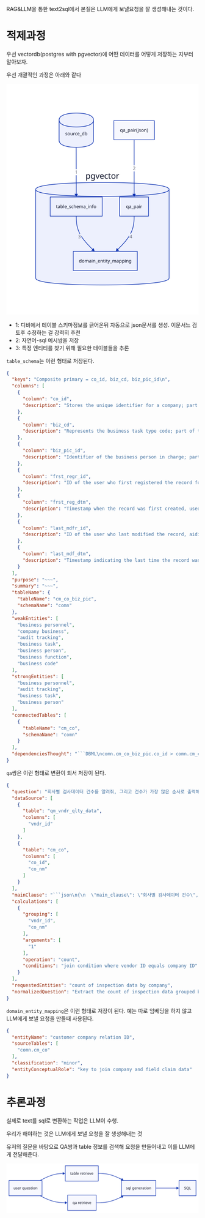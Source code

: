 RAG&LLM을 통한 text2sql에서 본질은 LLM에게 보낼요청을 잘 생성해내는 것이다.

# 적제과정

우선 vectordb(postgres with pgvector)에 어떤 데이터를 어떻게 저장하는 지부터 알아보자.

우선 개괄적인 과정은 아래와 같다

![image1.svg](images/image1.svg)

- 1: 디비에서 테이블 스키마정보를 긁어온뒤 자동으로 json문서를 생성. 이문서느 검토후 수정하는 걸 강력히 추천
- 2: 자연어-sql 예시쌍을 저장
- 3: 특정 엔티티를 찾기 위해 필요한 테이블들을 추론

`table_schema`는 이런 형태로 저장된다.
```json
{
  "keys": "Composite primary = co_id, biz_cd, biz_pic_id\n",
  "columns": [
    {
      "column": "co_id",
      "description": "Stores the unique identifier for a company; part of the primary key and may reference the Company Master table."
    },
    {
      "column": "biz_cd",
      "description": "Represents the business task type code; part of the primary key and likely linked to a Business Codes table."
    },
    {
      "column": "biz_pic_id",
      "description": "Identifier of the business person in charge; part of the primary key and may correspond to a Personnel table."
    },
    {
      "column": "frst_regr_id",
      "description": "ID of the user who first registered the record for auditing purposes."
    },
    {
      "column": "frst_reg_dtm",
      "description": "Timestamp when the record was first created, used for tracking data provenance."
    },
    {
      "column": "last_mdfr_id",
      "description": "ID of the user who last modified the record, aiding in audit tracking."
    },
    {
      "column": "last_mdf_dtm",
      "description": "Timestamp indicating the last time the record was updated."
    }
  ],
  "purpose": "~~~",
  "summary": "~~~",
  "tableName": {
    "tableName": "cm_co_biz_pic",
    "schemaName": "comn"
  },
  "weakEntities": [
    "business personnel",
    "company business",
    "audit tracking",
    "business task",
    "business person",
    "business function",
    "business code"
  ],
  "strongEntities": [
    "business personnel",
    "audit tracking",
    "business task",
    "business person"
  ],
  "connectedTables": [
    {
      "tableName": "cm_co",
      "schemaName": "comn"
    }
  ],
  "dependenciesThought": "```DBML\ncomn.cm_co_biz_pic.co_id > comn.cm_co.co_id\n```\n"
}
```

`qa`쌍은 이런 형태로 변환이 되서 저장이 된다.
```json
{
  "question": "회사별 검사데이터 건수를 알려줘, 그리고 건수가 가장 많은 순서로 출력해줘",
  "dataSource": [
    {
      "table": "qm_vndr_qlty_data",
      "columns": [
        "vndr_id"
      ]
    },
    {
      "table": "cm_co",
      "columns": [
        "co_id",
        "co_nm"
      ]
    }
  ],
  "mainClause": "```json\n{\n  \"main_clause\": \"회사별 검사데이터 건수\",\n  \"details\": \"건수가 가장 많은 순서로 출력\"\n}\n```",
  "calculations": [
    {
      "grouping": [
        "vndr_id",
        "co_nm"
      ],
      "arguments": [
        "1"
      ],
      "operation": "count",
      "conditions": "join condition where vendor ID equals company ID"
    }
  ],
  "requestedEntities": "count of inspection data by company",
  "normalizedQuestion": "Extract the count of inspection data grouped by companies and sort them in descending order by count."
}
```

`domain_entity_mapping`은 이런 형태로 저장이 된다. 예는 따로 임베딩을 하지 않고 LLM에게 보낼 요청을 만들때 사용된다.
```json
{
  "entityName": "customer company relation ID",
  "sourceTables": [
    "comn.cm_co"
  ],
  "classification": "minor",
  "entityConceptualRole": "key to join company and field claim data"
}
```

# 추론과정

실제로 text를 sql로 변환하는 작업은 LLM이 수행.

우리가 해야하는 것은 LLM에게 보낼 요청을 잘 생성해내는 것

유저의 질문을 바탕으로 QA쌍과 table 정보를 검색해 요청을 만들어내고 이를 LLM에게 전달해준다.

![image2.svg](images/image2.svg)


